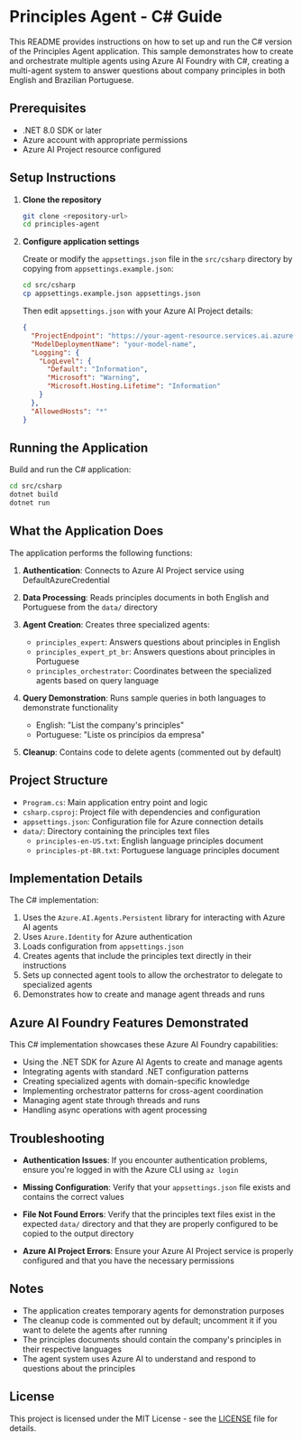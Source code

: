 # Principles Agent - C# Guide

This README provides instructions on how to set up and run the C# version of the Principles Agent application. This sample demonstrates how to create and orchestrate multiple agents using Azure AI Foundry with C#, creating a multi-agent system to answer questions about company principles in both English and Brazilian Portuguese.

## Prerequisites

- .NET 8.0 SDK or later
- Azure account with appropriate permissions
- Azure AI Project resource configured

## Setup Instructions

1. **Clone the repository**

   ```bash
   git clone <repository-url>
   cd principles-agent
   ```

2. **Configure application settings**

   Create or modify the `appsettings.json` file in the `src/csharp` directory by copying from `appsettings.example.json`:

   ```bash
   cd src/csharp
   cp appsettings.example.json appsettings.json
   ```

   Then edit `appsettings.json` with your Azure AI Project details:

   ```json
   {
     "ProjectEndpoint": "https://your-agent-resource.services.ai.azure.com/api/projects/your-project-name",
     "ModelDeploymentName": "your-model-name",
     "Logging": {
       "LogLevel": {
         "Default": "Information",
         "Microsoft": "Warning",
         "Microsoft.Hosting.Lifetime": "Information"
       }
     },
     "AllowedHosts": "*"
   }
   ```

## Running the Application

Build and run the C# application:

```bash
cd src/csharp
dotnet build
dotnet run
```

## What the Application Does

The application performs the following functions:

1. **Authentication**: Connects to Azure AI Project service using DefaultAzureCredential

2. **Data Processing**: Reads principles documents in both English and Portuguese from the `data/` directory

3. **Agent Creation**: Creates three specialized agents:
   - `principles_expert`: Answers questions about principles in English
   - `principles_expert_pt_br`: Answers questions about principles in Portuguese 
   - `principles_orchestrator`: Coordinates between the specialized agents based on query language

4. **Query Demonstration**: Runs sample queries in both languages to demonstrate functionality
   - English: "List the company's principles"
   - Portuguese: "Liste os princípios da empresa"

5. **Cleanup**: Contains code to delete agents (commented out by default)

## Project Structure

- `Program.cs`: Main application entry point and logic
- `csharp.csproj`: Project file with dependencies and configuration
- `appsettings.json`: Configuration file for Azure connection details
- `data/`: Directory containing the principles text files
  - `principles-en-US.txt`: English language principles document
  - `principles-pt-BR.txt`: Portuguese language principles document

## Implementation Details

The C# implementation:

1. Uses the `Azure.AI.Agents.Persistent` library for interacting with Azure AI agents
2. Uses `Azure.Identity` for Azure authentication
3. Loads configuration from `appsettings.json`
4. Creates agents that include the principles text directly in their instructions
5. Sets up connected agent tools to allow the orchestrator to delegate to specialized agents
6. Demonstrates how to create and manage agent threads and runs

## Azure AI Foundry Features Demonstrated

This C# implementation showcases these Azure AI Foundry capabilities:

- Using the .NET SDK for Azure AI Agents to create and manage agents
- Integrating agents with standard .NET configuration patterns
- Creating specialized agents with domain-specific knowledge
- Implementing orchestrator patterns for cross-agent coordination
- Managing agent state through threads and runs
- Handling async operations with agent processing

## Troubleshooting

- **Authentication Issues**: If you encounter authentication problems, ensure you're logged in with the Azure CLI using `az login`

- **Missing Configuration**: Verify that your `appsettings.json` file exists and contains the correct values

- **File Not Found Errors**: Verify that the principles text files exist in the expected `data/` directory and that they are properly configured to be copied to the output directory

- **Azure AI Project Errors**: Ensure your Azure AI Project service is properly configured and that you have the necessary permissions

## Notes

- The application creates temporary agents for demonstration purposes
- The cleanup code is commented out by default; uncomment it if you want to delete the agents after running
- The principles documents should contain the company's principles in their respective languages
- The agent system uses Azure AI to understand and respond to questions about the principles

## License

This project is licensed under the MIT License - see the [LICENSE](../../LICENSE) file for details.
